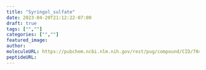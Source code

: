 ```yaml
---
title: "Syringol_sulfate"
date: 2023-04-20T21:12:22-07:00
draft: true
tags: ["",""]
categories: ["",""]
featured_image: 
author: 
moleculeURL: https://pubchem.ncbi.nlm.nih.gov/rest/pug/compound/CID/7041/record/SDF/?record_type=3d&response_type=display
peptideURL:
---
```

